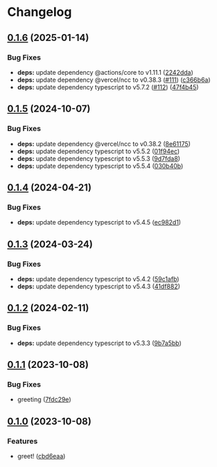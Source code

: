 # Changelog

## [0.1.6](https://github.com/korosuke613/typescript-action-template/compare/v0.1.5...v0.1.6) (2025-01-14)


### Bug Fixes

* **deps:** update dependency @actions/core to v1.11.1 ([2242dda](https://github.com/korosuke613/typescript-action-template/commit/2242dda62a1fd7b96a52316574be48497b03f4ee))
* **deps:** update dependency @vercel/ncc to v0.38.3 ([#111](https://github.com/korosuke613/typescript-action-template/issues/111)) ([c366b6a](https://github.com/korosuke613/typescript-action-template/commit/c366b6a0e38a0c0104cf40b8c270427168c3d00f))
* **deps:** update dependency typescript to v5.7.2 ([#112](https://github.com/korosuke613/typescript-action-template/issues/112)) ([47f4b45](https://github.com/korosuke613/typescript-action-template/commit/47f4b4501877a1765cb731241cd89572fa4294e4))

## [0.1.5](https://github.com/korosuke613/typescript-action-template/compare/v0.1.4...v0.1.5) (2024-10-07)


### Bug Fixes

* **deps:** update dependency @vercel/ncc to v0.38.2 ([8e61175](https://github.com/korosuke613/typescript-action-template/commit/8e611750a44911a3d88aeaaf287d0e92dd2d6e75))
* **deps:** update dependency typescript to v5.5.2 ([01f94ec](https://github.com/korosuke613/typescript-action-template/commit/01f94ec78e810c35312ba72979f697028aa0d40c))
* **deps:** update dependency typescript to v5.5.3 ([9d7fda8](https://github.com/korosuke613/typescript-action-template/commit/9d7fda81a59469078e90aeae729b14f220bf6152))
* **deps:** update dependency typescript to v5.5.4 ([030b40b](https://github.com/korosuke613/typescript-action-template/commit/030b40b085fe2892c2d3075ef6d3f9fec2564a81))

## [0.1.4](https://github.com/korosuke613/typescript-action-template/compare/v0.1.3...v0.1.4) (2024-04-21)


### Bug Fixes

* **deps:** update dependency typescript to v5.4.5 ([ec982d1](https://github.com/korosuke613/typescript-action-template/commit/ec982d1e24e6842e9506c01567cac125c4bedd1b))

## [0.1.3](https://github.com/korosuke613/typescript-action-template/compare/v0.1.2...v0.1.3) (2024-03-24)


### Bug Fixes

* **deps:** update dependency typescript to v5.4.2 ([59c1afb](https://github.com/korosuke613/typescript-action-template/commit/59c1afb1a302fa71e6c0b76846c5877a9862ff8a))
* **deps:** update dependency typescript to v5.4.3 ([41df882](https://github.com/korosuke613/typescript-action-template/commit/41df8825260122fc4b3732b60b9c44611678debc))

## [0.1.2](https://github.com/korosuke613/typescript-action-template/compare/v0.1.1...v0.1.2) (2024-02-11)


### Bug Fixes

* **deps:** update dependency typescript to v5.3.3 ([9b7a5bb](https://github.com/korosuke613/typescript-action-template/commit/9b7a5bb1a3390bae0f68e1e4cbb36387690392e7))

## [0.1.1](https://github.com/korosuke613/typescript-action-template/compare/v0.1.0...v0.1.1) (2023-10-08)


### Bug Fixes

* greeting ([7fdc29e](https://github.com/korosuke613/typescript-action-template/commit/7fdc29e75a684500a6b3b886ca1559cf0ced49c3))

## [0.1.0](https://github.com/korosuke613/typescript-action-template/compare/v0.0.0...v0.1.0) (2023-10-08)


### Features

* greet! ([cbd6eaa](https://github.com/korosuke613/typescript-action-template/commit/cbd6eaa9dfaba50ad691545f90bfa17107816438))

